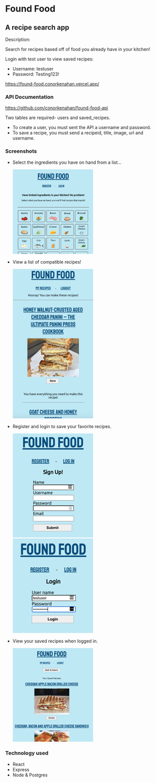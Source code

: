 # Found Food

## A recipe search app

Description:

Search for recipes based off of food you already have in your kitchen!

Login with test user to view saved recipes:

- Username: testuser
- Password: Testing123!

https://found-food.conorkenahan.vercel.app/

### API Documentation

https://github.com/conorkenahan/found-food-api

Two tables are required- users and saved_recipes.

- To create a user, you must sent the API a username and password.
- To save a recipe, you must send a recipeid, title, image, url and username.

### Screenshots

- Select the ingredients you have on hand from a list...

  <img src="./src/images/screenshots/main.png" width="256">

- View a list of compatible recipes!

  <img src="./src/images/screenshots/results.png" width="256">

- Register and login to save your favorite recipes.

  <img src="./src/images/screenshots/register.png" width="256">
  <img src="./src/images/screenshots/login.png" width="256">

- View your saved recipes when logged in.

  <img src="./src/images/screenshots/saved_recipes.png" width="256">

### Technology used

- React
- Express
- Node & Postgres
